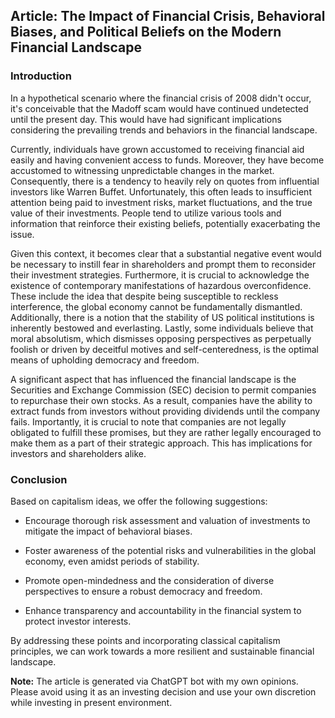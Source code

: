 ## Article: The Impact of Financial Crisis, Behavioral Biases, and Political Beliefs on the Modern Financial Landscape



### Introduction

In a hypothetical scenario where the financial crisis of 2008 didn't occur, it's conceivable that the Madoff scam would have continued undetected until the present day. This would have had significant implications considering the prevailing trends and behaviors in the financial landscape.

Currently, individuals have grown accustomed to receiving financial aid easily and having convenient access to funds. Moreover, they have become accustomed to witnessing unpredictable changes in the market. Consequently, there is a tendency to heavily rely on quotes from influential investors like Warren Buffet. Unfortunately, this often leads to insufficient attention being paid to investment risks, market fluctuations, and the true value of their investments. People tend to utilize various tools and information that reinforce their existing beliefs, potentially exacerbating the issue.

Given this context, it becomes clear that a substantial negative event would be necessary to instill fear in shareholders and prompt them to reconsider their investment strategies. Furthermore, it is crucial to acknowledge the existence of contemporary manifestations of hazardous overconfidence. These include the idea that despite being susceptible to reckless interference, the global economy cannot be fundamentally dismantled. Additionally, there is a notion that the stability of US political institutions is inherently bestowed and everlasting. Lastly, some individuals believe that moral absolutism, which dismisses opposing perspectives as perpetually foolish or driven by deceitful motives and self-centeredness, is the optimal means of upholding democracy and freedom.

A significant aspect that has influenced the financial landscape is the Securities and Exchange Commission (SEC) decision to permit companies to repurchase their own stocks. As a result, companies have the ability to extract funds from investors without providing dividends until the company fails. Importantly, it is crucial to note that companies are not legally obligated to fulfill these promises, but they are rather legally encouraged to make them as a part of their strategic approach. This has implications for investors and shareholders alike.



### Conclusion

Based on capitalism ideas, we offer the following suggestions:

- Encourage thorough risk assessment and valuation of investments to mitigate the impact of behavioral biases.

- Foster awareness of the potential risks and vulnerabilities in the global economy, even amidst periods of stability.

- Promote open-mindedness and the consideration of diverse perspectives to ensure a robust democracy and freedom.

- Enhance transparency and accountability in the financial system to protect investor interests.

By addressing these points and incorporating classical capitalism principles, we can work towards a more resilient and sustainable financial landscape.

**Note:** The article is generated via ChatGPT bot with my own opinions. Please avoid using it as an investing decision and use your own discretion while investing in present environment.


